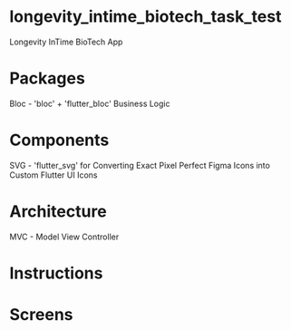 # longevity_intime_biotech_task_test

Longevity InTime BioTech App

# Packages

Bloc - 'bloc' + 'flutter_bloc' Business Logic

# Components

SVG - 'flutter_svg' for Converting Exact Pixel Perfect Figma Icons into Custom Flutter UI Icons

# Architecture

MVC - Model View Controller

# Instructions

# Screens
